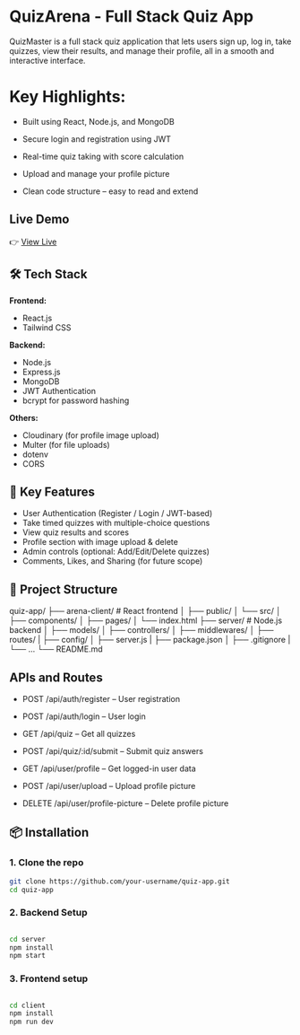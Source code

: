 # QuizArena - Full Stack Quiz App

QuizMaster is a full stack quiz application that lets users sign up, log in, take quizzes, view their results, and manage their profile, all in a smooth and interactive interface.

# Key Highlights:

- Built using React, Node.js, and MongoDB

- Secure login and registration using JWT

- Real-time quiz taking with score calculation

- Upload and manage your profile picture

- Clean code structure – easy to read and extend



## Live Demo

👉 [View Live](iq-arena-woad.vercel.app)

## 🛠️ Tech Stack

**Frontend:**
- React.js
- Tailwind CSS

**Backend:**
- Node.js
- Express.js
- MongoDB 
- JWT Authentication
- bcrypt for password hashing 

**Others:**
- Cloudinary (for profile image upload)
- Multer (for file uploads)
- dotenv
- CORS

## 🔑 Key Features

-  User Authentication (Register / Login / JWT-based)
-  Take timed quizzes with multiple-choice questions
-  View quiz results and scores
-  Profile section with image upload & delete
-  Admin controls (optional: Add/Edit/Delete quizzes)
-  Comments, Likes, and Sharing (for future scope)

## 📁 Project Structure

quiz-app/
├── arena-client/ # React frontend
│ ├── public/
│ └── src/
│ ├── components/
│ ├── pages/
│ └── index.html
├── server/ # Node.js backend
│ ├── models/
│ ├── controllers/
│ ├── middlewares/
│ ├── routes/
| ├── config/
│ ├── server.js
| ├── package.json
│ ├── .gitignore
| └── ...
└── README.md


## APIs and Routes
- POST /api/auth/register – User registration

- POST /api/auth/login – User login

- GET /api/quiz – Get all quizzes

- POST /api/quiz/:id/submit – Submit quiz answers

- GET /api/user/profile – Get logged-in user data

- POST /api/user/upload – Upload profile picture

- DELETE /api/user/profile-picture – Delete profile picture



## 📦 Installation

### 1. Clone the repo

```bash
git clone https://github.com/your-username/quiz-app.git
cd quiz-app
```

### 2. Backend Setup

```bash

cd server
npm install
npm start
```

### 3. Frontend setup

```bash

cd client
npm install
npm run dev
